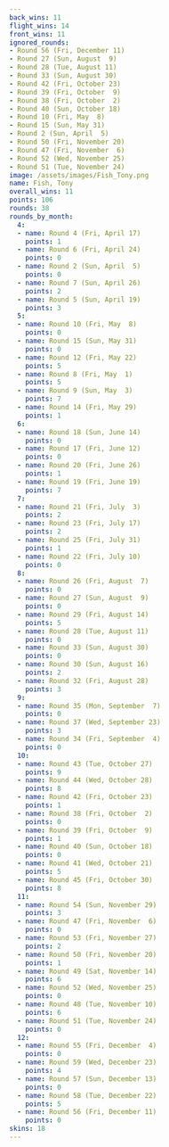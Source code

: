```yaml
---
back_wins: 11
flight_wins: 14
front_wins: 11
ignored_rounds:
- Round 56 (Fri, December 11)
- Round 27 (Sun, August  9)
- Round 28 (Tue, August 11)
- Round 33 (Sun, August 30)
- Round 42 (Fri, October 23)
- Round 39 (Fri, October  9)
- Round 38 (Fri, October  2)
- Round 40 (Sun, October 18)
- Round 10 (Fri, May  8)
- Round 15 (Sun, May 31)
- Round 2 (Sun, April  5)
- Round 50 (Fri, November 20)
- Round 47 (Fri, November  6)
- Round 52 (Wed, November 25)
- Round 51 (Tue, November 24)
image: /assets/images/Fish_Tony.png
name: Fish, Tony
overall_wins: 11
points: 106
rounds: 38
rounds_by_month:
  4:
  - name: Round 4 (Fri, April 17)
    points: 1
  - name: Round 6 (Fri, April 24)
    points: 0
  - name: Round 2 (Sun, April  5)
    points: 0
  - name: Round 7 (Sun, April 26)
    points: 2
  - name: Round 5 (Sun, April 19)
    points: 3
  5:
  - name: Round 10 (Fri, May  8)
    points: 0
  - name: Round 15 (Sun, May 31)
    points: 0
  - name: Round 12 (Fri, May 22)
    points: 5
  - name: Round 8 (Fri, May  1)
    points: 5
  - name: Round 9 (Sun, May  3)
    points: 7
  - name: Round 14 (Fri, May 29)
    points: 1
  6:
  - name: Round 18 (Sun, June 14)
    points: 0
  - name: Round 17 (Fri, June 12)
    points: 0
  - name: Round 20 (Fri, June 26)
    points: 1
  - name: Round 19 (Fri, June 19)
    points: 7
  7:
  - name: Round 21 (Fri, July  3)
    points: 2
  - name: Round 23 (Fri, July 17)
    points: 2
  - name: Round 25 (Fri, July 31)
    points: 1
  - name: Round 22 (Fri, July 10)
    points: 0
  8:
  - name: Round 26 (Fri, August  7)
    points: 0
  - name: Round 27 (Sun, August  9)
    points: 0
  - name: Round 29 (Fri, August 14)
    points: 5
  - name: Round 28 (Tue, August 11)
    points: 0
  - name: Round 33 (Sun, August 30)
    points: 0
  - name: Round 30 (Sun, August 16)
    points: 2
  - name: Round 32 (Fri, August 28)
    points: 3
  9:
  - name: Round 35 (Mon, September  7)
    points: 0
  - name: Round 37 (Wed, September 23)
    points: 3
  - name: Round 34 (Fri, September  4)
    points: 0
  10:
  - name: Round 43 (Tue, October 27)
    points: 9
  - name: Round 44 (Wed, October 28)
    points: 8
  - name: Round 42 (Fri, October 23)
    points: 1
  - name: Round 38 (Fri, October  2)
    points: 0
  - name: Round 39 (Fri, October  9)
    points: 1
  - name: Round 40 (Sun, October 18)
    points: 0
  - name: Round 41 (Wed, October 21)
    points: 5
  - name: Round 45 (Fri, October 30)
    points: 8
  11:
  - name: Round 54 (Sun, November 29)
    points: 3
  - name: Round 47 (Fri, November  6)
    points: 0
  - name: Round 53 (Fri, November 27)
    points: 2
  - name: Round 50 (Fri, November 20)
    points: 1
  - name: Round 49 (Sat, November 14)
    points: 6
  - name: Round 52 (Wed, November 25)
    points: 0
  - name: Round 48 (Tue, November 10)
    points: 6
  - name: Round 51 (Tue, November 24)
    points: 0
  12:
  - name: Round 55 (Fri, December  4)
    points: 0
  - name: Round 59 (Wed, December 23)
    points: 4
  - name: Round 57 (Sun, December 13)
    points: 0
  - name: Round 58 (Tue, December 22)
    points: 5
  - name: Round 56 (Fri, December 11)
    points: 0
skins: 18
---
```

